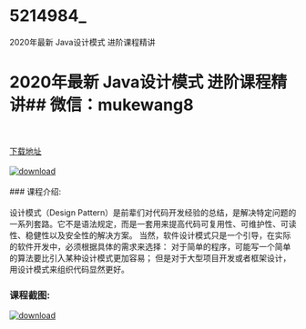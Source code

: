# 5214984_
2020年最新 Java设计模式 进阶课程精讲
# 2020年最新 Java设计模式 进阶课程精讲## 微信：mukewang8
<br/></br>[下载地址](http://www.36tz.cn/article/5214984 "下载地址")
<br/></br>[![download](http://36tz.cn/muke_img/2020_08_1-60-300x245.png "下载地址")](http://www.36tz.cn/article/5214984 "下载地址")
<br/></br>### 课程介绍:<br/></br>设计模式（Design Pattern）是前辈们对代码开发经验的总结，是解决特定问题的一系列套路。它不是语法规定，而是一套用来提高代码可复用性、可维护性、可读性、稳健性以及安全性的解决方案。
当然，软件设计模式只是一个引导，在实际的软件开发中，必须根据具体的需求来选择：
对于简单的程序，可能写一个简单的算法要比引入某种设计模式更加容易；
但是对于大型项目开发或者框架设计，用设计模式来组织代码显然更好。

### 课程截图:
[![download](http://36tz.cn/muke_img/2020_08_2-57.png "下载地址")](http://www.36tz.cn/article/5214984 "下载地址")
